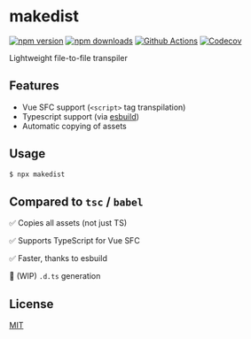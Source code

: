 # makedist

[![npm version][npm-version-src]][npm-version-href]
[![npm downloads][npm-downloads-src]][npm-downloads-href]
[![Github Actions][github-actions-src]][github-actions-href]
[![Codecov][codecov-src]][codecov-href]

<!-- ![...](.github/banner.svg) -->

Lightweight file-to-file transpiler

## Features

- Vue SFC support (`<script>` tag transpilation)
- Typescript support (via [esbuild](https://github.com/evanw/esbuild))
- Automatic copying of assets

## Usage

```bash
$ npx makedist
```

## Compared to `tsc` / `babel`

✅ Copies all assets (not just TS)

✅ Supports TypeScript for Vue SFC

✅ Faster, thanks to esbuild

🚧 (WIP) `.d.ts` generation

## License

[MIT](./LICENSE)

<!-- Badges -->
[npm-version-src]: https://img.shields.io/npm/v/makedist?style=flat-square
[npm-version-href]: https://npmjs.com/package/makedist

[npm-downloads-src]: https://img.shields.io/npm/dm/makedist?style=flat-square
[npm-downloads-href]: https://npmjs.com/package/makedist

[github-actions-src]: https://img.shields.io/github/workflow/status/nuxt-contrib/makedist/ci/main?style=flat-square
[github-actions-href]: https://github.com/nuxt-contrib/makedist/actions?query=workflow%3Aci

[codecov-src]: https://img.shields.io/codecov/c/gh/nuxt-contrib/makedist/main?style=flat-square
[codecov-href]: https://codecov.io/gh/nuxt-contrib/makedist
